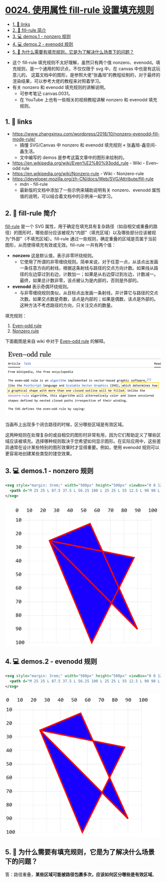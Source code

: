 # [0024. 使用属性 fill-rule 设置填充规则](https://github.com/Tdahuyou/svg/tree/main/0024.%20%E4%BD%BF%E7%94%A8%E5%B1%9E%E6%80%A7%20fill-rule%20%E8%AE%BE%E7%BD%AE%E5%A1%AB%E5%85%85%E8%A7%84%E5%88%99)

<!-- region:toc -->
- [1. 🔗 links](#1--links)
- [2. 📒 fill-rule 简介](#2--fill-rule-简介)
- [3. 💻 demos.1 - nonzero 规则](#3--demos1---nonzero-规则)
- [4. 💻 demos.2 - evenodd 规则](#4--demos2---evenodd-规则)
- [5. 🤔 为什么需要有填充规则，它是为了解决什么场景下的问题？](#5--为什么需要有填充规则它是为了解决什么场景下的问题)
<!-- endregion:toc -->
- 这个 fill-rule 填充规则不太好理解，虽然只有两个值 nonzero、evenodd。填充规则，是一个通用的知识点，不仅仅限于 svg 中，在 canvas 中也是有这玩意儿的。
  这篇文档中的图形，是参照大佬“张鑫旭”的教程绘制的，对于最终的渲染结果，可以参考大佬的教程来对照着学习。
- 有关 nonzero 和 evenodd 填充规则的讲解说明。
  - 可参考笔记 canvas.0031。
  - 在 YouTube 上也有一些相关的视频教程讲解 nonzero 和 evenodd 填充规则。

## 1. 🔗 links

- https://www.zhangxinxu.com/wordpress/2018/10/nonzero-evenodd-fill-mode-rule/
  - 搞懂 SVG/Canvas 中 nonzero 和 evenodd 填充规则 « 张鑫旭-鑫空间-鑫生活。
  - 文中编写的 demos 是参考这篇文章中的图形来绘制的。
- https://en.wikipedia.org/wiki/Even%E2%80%93odd_rule - Wiki - Even–odd rule
- https://en.wikipedia.org/wiki/Nonzero-rule - Wiki - Nonzero-rule
- https://developer.mozilla.org/zh-CN/docs/Web/SVG/Attribute/fill-rule
  - mdn - fill-rule
  - 最新版的文档中添加了一些示例来辅助说明有关 nonzero、evenodd 属性值的说明，可以结合着文档中的示例来一起学习。

## 2. 📒 fill-rule 简介

[fill-rule](https://developer.mozilla.org/zh-CN/docs/Web/SVG/Attribute/fill-rule) 是一个 SVG 属性，用于确定在填充具有复杂路径（如自相交或重叠的路径）的图形时，哪些部分应该被视为“内部”（填充区域）以及哪些部分应该被视为“外部”（不填充区域）。fill-rule 通过一些规则，确定重叠的区域是否属于当前图形，从而使得填充有效或无效。fill-rule 一共有两个值：

- **nonzero** 这是默认值，表示非零环绕规则。
  - 它使用了所谓的非零缠绕规则。简单来说，对于任意一点，从该点出发画一条任意方向的射线，根据这条射线与路径的交点方向计数。如果线从路径的左边穿过到右边，计数加一；如果是从右边穿过到左边，计数减一。最终，如果总计数非零，该点被认为是内部的，否则是外部的。
- **evenodd** 表示奇偶环绕规则。
  - 与非零缠绕规则类似，从目标点出发画一条射线，并计算它与路径的交点次数。如果交点数是奇数，该点是内部的；如果是偶数，该点是外部的。这种方法不考虑路径的方向，只关注交点的数量。

填充规则：

1. [Even–odd rule](https://en.wikipedia.org/wiki/Even%E2%80%93odd_rule)
2. [Nonzero rule](https://en.wikipedia.org/wiki/Nonzero-rule)

下面截图是来自 wiki 中对于 [Even–odd rule](https://en.wikipedia.org/wiki/Even%E2%80%93odd_rule) 的解释。

![](assets/2024-12-10-13-40-25.png)

当画布上出现多个闭合路径的时候，区分哪些区域是有效区域。

这两种规则在处理复杂的或自相交的图形时非常有用，因为它们帮助定义了哪些区域应该被填充。选择哪种规则取决于您希望如何显示图形。在实际应用中，这些差异通常在设计某些特别的图形效果时才显得重要。例如，使用 evenodd 规则可以更容易地创建某些类型的镂空效果。

## 3. 💻 demos.1 - nonzero 规则

```xml
<svg style="margin: 3rem;" width="500px" height="500px" viewBox="0 0 120 120" xmlns="http://www.w3.org/2000/svg">
  <path d="M 25 25 L 87.5 37.5 L 56.25 100 L 25 25 L 55 12.5 L 90 90 L 25 25" fill="blue" fill-rule="nonzero" stroke="red" />
</svg>
```

![](assets/2024-12-10-13-44-01.png)

## 4. 💻 demos.2 - evenodd 规则

```xml
<svg style="margin: 3rem;" width="500px" height="500px" viewBox="0 0 120 120" xmlns="http://www.w3.org/2000/svg">
  <path d="M 25 25 L 87.5 37.5 L 56.25 100 L 25 25 L 55 12.5 L 90 90 L 25 25" fill="blue" fill-rule="evenodd" stroke="red" />
</svg>
```

![](assets/2024-12-10-13-44-07.png)

## 5. 🤔 为什么需要有填充规则，它是为了解决什么场景下的问题？

答：路径重叠，**某些区域可能被路径包裹多次，应该如何区分哪些是有效区域**。
